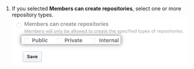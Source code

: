 1. If you selected **Members can create repositories**, select one or more repository types. ![Checkboxes for repository types](/assets/images/help/business-accounts/repository-creation-policy-repo-types.png)
